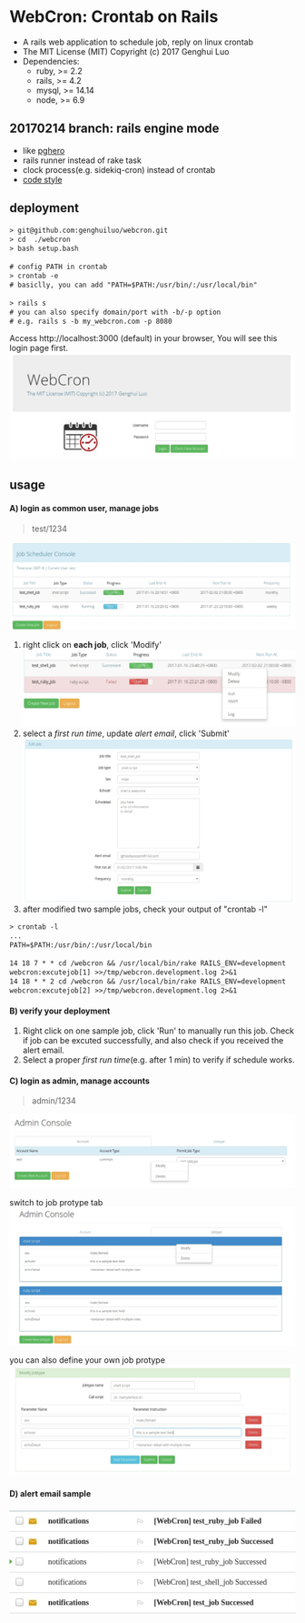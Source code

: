 # WebCron: Crontab on Rails
- A rails web application to schedule job, reply on linux crontab
- The MIT License (MIT) Copyright (c) 2017 Genghui Luo 
- Dependencies:
  - ruby, >= 2.2
  - rails, >= 4.2
  - mysql, >= 14.14
  - node, >= 6.9

## 20170214 branch: rails engine mode
- like [pghero](https://github.com/ankane/pghero)
- rails runner instead of rake task
- clock process(e.g. sidekiq-cron) instead of crontab
- [code style](https://github.com/bbatsov/ruby-style-guide)

## deployment
```
> git@github.com:genghuiluo/webcron.git
> cd  ./webcron
> bash setup.bash

# config PATH in crontab
> crontab -e
# basiclly, you can add "PATH=$PATH:/usr/bin/:/usr/local/bin"

> rails s
# you can also specify domain/port with -b/-p option
# e.g. rails s -b my_webcron.com -p 8080
```

Access http://localhost:3000 (default) in your browser, You will see this login page first.
![](./screenshot/webcron-login.jpg)

## usage
#### A) login as common user, manage jobs
> test/1234

![](./screenshot/webcron-joblist.jpg)

1. right click on **each job**, click 'Modify'
  ![](./screenshot/webcron-joblist2.jpg)
2. select a *first run time*, update *alert email*, click 'Submit'
  ![](./screenshot/webcron-createjob.jpg)
3. after modified two sample jobs, check your output of "crontab -l"

  ```
  > crontab -l
  ...
  PATH=$PATH:/usr/bin/:/usr/local/bin

  14 18 7 * * cd /webcron && /usr/local/bin/rake RAILS_ENV=development webcron:excutejob[1] >>/tmp/webcron.development.log 2>&1
  14 18 * * 2 cd /webcron && /usr/local/bin/rake RAILS_ENV=development webcron:excutejob[2] >>/tmp/webcron.development.log 2>&1
  ```
  
#### B) verify your deployment
1. Right click on one sample job, click 'Run' to manually run this job. Check if job can be excuted successfully, and also check if you received the alert email.
2. Select a proper *first run time*(e.g. after 1 min) to verify if schedule works.

#### C) login as admin, manage accounts
> admin/1234

![](./screenshot/webcron-admin.jpg)

switch to job protype tab
![](./screenshot/webcron-jobtype.jpg)

you can also define your own job protype
![](./screenshot/webcron-createjobtype.jpg)

#### D) alert email sample
![](./screenshot/webcron-email.jpg)
